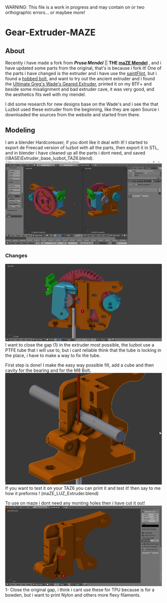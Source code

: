 WARNING: This file is a work in progress and may contain on or two orthographic errors... or maybee more!

# Gear-Extruder-MAZE
## About
Recently i have made a fork from ***Prusa Mendel*** || **THE [maZE Mendel](https://github.com/3devangelist/PrusaMendel)** , and i have updated some parts from the original, that's is because i fork it!
 One of the parts i have changed is the extruder and i have use the [saintFlint](https://github.com/3devangelist/PrusaMendel#141-saintflint), but i found a [hobbed bolt](https://cdn.shopify.com/s/files/1/0872/7944/products/1_8c6b686b-f2ac-4743-8a19-2f0bfe31ab02.jpg?v=1491874714), and want to try out the ancient extruder and i found the [Ultimate Greg's Wade's Geared Extruder](https://www.thingiverse.com/thing:961630), printed it on my BTF+ and beside some misalignment and bad extruder cave, it was very good, and the aesthetics fits well with my mendel.

I did some research for new designs base on the Wade's and i see the that Luzbot used these extruder from the beginning, like they are open Source i downloaded the sources from the website and started from there.

## Modeling

I am a blender Hardcoreuser, if you dont like it deal with it!
I started to export de Freecad version of luzbot with all the parts, then export it in STL, and in blender i have cleaned up all the parts i dont need, and saved (\BASE\Extruder_base_luzbot_TAZ6.blend).
![1](images/BASE_image.png)

### Changes

![2](images/Corte_inicial.png)
I want to close the gap (1) in the extruder most possible, the luzbot use a PTFE tube that i will use to, but i cant reliable think that the tube is locking in the place, i have to make a way to fix the tube.

First step is done!
I make the easy way possible fill, add a cube and then cavity for the bearing and for the M8 Bolt.
![](images/Primeira_parte_fill.png)
If you want to test it on your TAZ6 you can print it and test it! then say to me how it preforms ! (maZE_LUZ_Extruder.blend)

To use on maze i dont need any monting holes then i have cut it out!
![4](images/final.png)
1- Close the original gap, i think i cant use these for TPU because is for a bowden, but i want to print Nylon and others more flexy filaments. 

